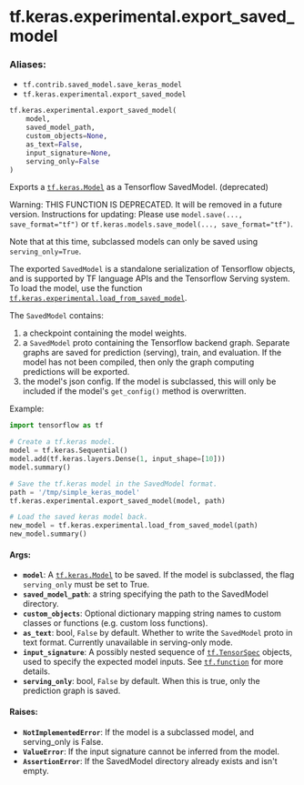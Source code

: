 <div itemscope itemtype="http://developers.google.com/ReferenceObject">
<meta itemprop="name" content="tf.keras.experimental.export_saved_model" />
<meta itemprop="path" content="Stable" />
</div>

# tf.keras.experimental.export_saved_model

### Aliases:

* `tf.contrib.saved_model.save_keras_model`
* `tf.keras.experimental.export_saved_model`

``` python
tf.keras.experimental.export_saved_model(
    model,
    saved_model_path,
    custom_objects=None,
    as_text=False,
    input_signature=None,
    serving_only=False
)
```

Exports a <a href="../../../tf/keras/Model.md"><code>tf.keras.Model</code></a> as a Tensorflow SavedModel. (deprecated)

Warning: THIS FUNCTION IS DEPRECATED. It will be removed in a future version.
Instructions for updating:
Please use `model.save(..., save_format="tf")` or `tf.keras.models.save_model(..., save_format="tf")`.

Note that at this time, subclassed models can only be saved using
`serving_only=True`.

The exported `SavedModel` is a standalone serialization of Tensorflow objects,
and is supported by TF language APIs and the Tensorflow Serving system.
To load the model, use the function
<a href="../../../tf/keras/experimental/load_from_saved_model.md"><code>tf.keras.experimental.load_from_saved_model</code></a>.

The `SavedModel` contains:

1. a checkpoint containing the model weights.
2. a `SavedModel` proto containing the Tensorflow backend graph. Separate
   graphs are saved for prediction (serving), train, and evaluation. If
   the model has not been compiled, then only the graph computing predictions
   will be exported.
3. the model's json config. If the model is subclassed, this will only be
   included if the model's `get_config()` method is overwritten.

Example:

```python
import tensorflow as tf

# Create a tf.keras model.
model = tf.keras.Sequential()
model.add(tf.keras.layers.Dense(1, input_shape=[10]))
model.summary()

# Save the tf.keras model in the SavedModel format.
path = '/tmp/simple_keras_model'
tf.keras.experimental.export_saved_model(model, path)

# Load the saved keras model back.
new_model = tf.keras.experimental.load_from_saved_model(path)
new_model.summary()
```

#### Args:

* <b>`model`</b>: A <a href="../../../tf/keras/Model.md"><code>tf.keras.Model</code></a> to be saved. If the model is subclassed, the flag
    `serving_only` must be set to True.
* <b>`saved_model_path`</b>: a string specifying the path to the SavedModel directory.
* <b>`custom_objects`</b>: Optional dictionary mapping string names to custom classes
    or functions (e.g. custom loss functions).
* <b>`as_text`</b>: bool, `False` by default. Whether to write the `SavedModel` proto
    in text format. Currently unavailable in serving-only mode.
* <b>`input_signature`</b>: A possibly nested sequence of <a href="../../../tf/TensorSpec.md"><code>tf.TensorSpec</code></a> objects, used
    to specify the expected model inputs. See <a href="../../../tf/function.md"><code>tf.function</code></a> for more details.
* <b>`serving_only`</b>: bool, `False` by default. When this is true, only the
    prediction graph is saved.


#### Raises:

* <b>`NotImplementedError`</b>: If the model is a subclassed model, and serving_only is
    False.
* <b>`ValueError`</b>: If the input signature cannot be inferred from the model.
* <b>`AssertionError`</b>: If the SavedModel directory already exists and isn't empty.